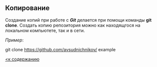 ## Копирование

Создание копий при работе с ***Git*** делается при помощи команды **git clone**. Создать копию репозитория можно как находящгося на локальном компьютете, так и в сети.

*Пример*:

git clone https://github.com/avsudnichnikov/
example

[<к содержанию](./readme.md)